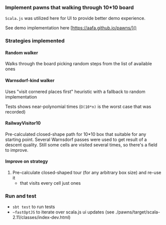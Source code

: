### Implement pawns that walking through 10*10 board

`Scala.js` was utilized here for UI to provide better demo experience.

See demo implementation here [https://aafa.github.io/pawns/]()


### Strategies implemented
#### Random walker
Walks through the board picking random steps from the list of available ones

#### Warnsdorf-kind walker 
Uses "visit cornered places first" heuristic with a fallback to random implementation

Tests shows near-polynomial times (`O(10*n)` is the worst case that was recorded)

#### RailwayVisitor10
Pre-calculated closed-shape path for 10*10 box that suitable for any starting point. 
Several Warnsdorf passes were used to get result of a descent quality.
Still some cells are visited several times, so there's a field to improve.

#### Improve on strategy
1. Pre-calculate closed-shaped tour (for any arbitrary box size) and re-use it
    - that visits every cell just ones
    
    
###  Run and test
- `sbt test` to run tests
- `~fastOptJS` to iterate over scala.js ui updates (see ./pawns/target/scala-2.11/classes/index-dev.html)